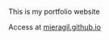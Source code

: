 This is my portfolio website

Access at <a target="_blank" href="https://mieragil.github.io">mieragil.github.io</a>
